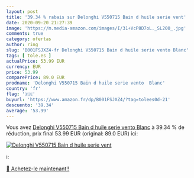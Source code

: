 ```yaml
---
layout: post
title: '39.34 % rabais sur Delonghi V550715 Bain d huile serie vent'
date: 2020-09-20 21:27:39
image: 'https://m.media-amazon.com/images/I/31+VcP8D7oL._SL200_.jpg'
comments: true
category: ofertas
author: ring
slug: 'B001FSJXZ4-fr Delonghi V550715 Bain d huile serie vento Blanc'
tags: [ tole.es ]
actualPrice: 53.99 EUR
currency: EUR
price: 53.99
comparePrice: 89.0 EUR
prodname: 'Delonghi V550715 Bain d huile serie vento  Blanc'
country: 'fr'
flag: '🇫🇷'
buyurl: 'https://www.amazon.fr/dp/B001FSJXZ4/?tag=tolees0d-21'
descuento: '39.34'
average: '53.99'
---
```


Vous avez [Delonghi V550715 Bain d huile serie vento  Blanc](https://www.amazon.fr/dp/B001FSJXZ4/?tag=tolees0d-21)  à  39.34 % de réduction, prix final  53.99 EUR (original: 89.0 EUR) ici:

[![Delonghi V550715 Bain d huile serie vent](https://m.media-amazon.com/images/I/31+VcP8D7oL._SL200_.jpg)](https://www.amazon.fr/dp/B001FSJXZ4/?tag=tolees0d-21)

ℹ️:


[🛒 Achetez-le maintenant!!](https://www.amazon.fr/dp/B001FSJXZ4/?tag=tolees0d-21)
